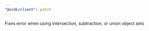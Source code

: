 ```yaml
---
"@osdk/client": patch
---
```


Fixes error when using intersection, subtraction, or union object sets
